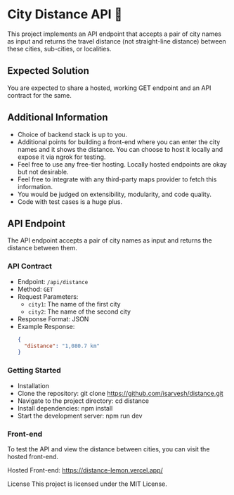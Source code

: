 # City Distance API 📍


This project implements an API endpoint that accepts a pair of city names as input and returns the travel distance (not straight-line distance) between these cities, sub-cities, or localities.

## Expected Solution

You are expected to share a hosted, working GET endpoint and an API contract for the same.

## Additional Information

- Choice of backend stack is up to you.
- Additional points for building a front-end where you can enter the city names and it shows the distance. You can choose to host it locally and expose it via ngrok for testing.
- Feel free to use any free-tier hosting. Locally hosted endpoints are okay but not desirable.
- Feel free to integrate with any third-party maps provider to fetch this information.
- You would be judged on extensibility, modularity, and code quality.
- Code with test cases is a huge plus.

## API Endpoint

The API endpoint accepts a pair of city names as input and returns the distance between them.

### API Contract

- Endpoint: `/api/distance`
- Method: `GET`
- Request Parameters:
  - `city1`: The name of the first city
  - `city2`: The name of the second city
- Response Format: JSON
- Example Response:
  ```json
  {
    "distance": "1,080.7 km"
  }
  
### Getting Started
- Installation
- Clone the repository: git clone https://github.com/isarvesh/distance.git
- Navigate to the project directory: cd distance
- Install dependencies: npm install
- Start the development server: npm run dev

### Front-end
To test the API and view the distance between cities, you can visit the hosted front-end.

Hosted Front-end: https://distance-lemon.vercel.app/

License
This project is licensed under the MIT License.
